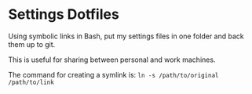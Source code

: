 # Settings Dotfiles

Using symbolic links in Bash, put my settings files in one folder and back them up to git. 

This is useful for sharing between personal and work machines. 

The command for creating a symlink is:
`ln -s /path/to/original /path/to/link`

